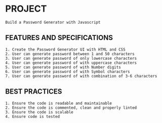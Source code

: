 # PROJECT

    Build a Password Generator with Javascript

## FEATURES AND SPECIFICATIONS

    1. Create the Password Generator UI with HTML and CSS
    2. User can generate password between 1 and 50 characters
    3. User can generate password of only lowercase characters
    4. User can generate password of with uppercase characters
    5. User can generate password of with Number digits
    6. User can generate password of with Symbol characters
    7. User can generate password of with combination of 3-6 characters

## BEST PRACTICES

    1. Ensure the code is readable and maintainable
    2. Ensure the code is commented, clean and properly linted
    3. Ensure the code is scalable
    4. Ensure code is tested
